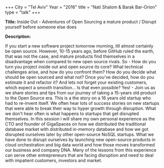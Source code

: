 +++
City = "Tel Aviv"
Year = "2016"
title = "Nati Shalom & Barak Bar-Orion"
type = "talk"
+++

<div class="span-15  ">
  <div class="span-15  last ">
  <p><strong>Title:</strong>
  Inside Out - Adventures of Open Sourcing a mature product / Disrupt yourself before someone else does
  </p>

  <p><strong>Description:</strong></p>

  <p>If you start a new software project tomorrow morning, itll almost certainly be open source. However, 10-15 years ago, before GitHub ruled the earth, that was not the case, and mature products find themselves in a disadvantage when compared to new open source rivals. So - How do you turn you project inside out and open source its core? What technical challenges arise, and how do you confront them? How do you decide what should be open sourced and what not? Once you've decided, how do you estimate it and refactor it? And lets not forget your existing customers, which expect a smooth transition... Is that even possible? Yes! - Join us as we share stories and tips from our journey of taking a 15-years old product to the Open Source era.
  This is a the story on a 16 years old startup who had to re-invent itself.
We often hear lots of success stories on new startups that were able to break their way to hyper growth through disruption. What we don't hear often is what happens to startups that get disrupted themselves. In this session i will share my own personal experience as the CTO and founder of GigaSpaces on how we distributed the traditional database market with distributed in-memory database and how we got disrupted ourselves later by other open-source NoSQL startups. What we have done to disrupt ourselves by launching new open-source products in cloud orchestration and big data world and how those moves transformed our business and company DNA.
Many of the lessons from this experience can serve other entrepreneurs that are facing disruption and need to deal with impatient customers, investors and market.

</p>
  </div>
</div>
